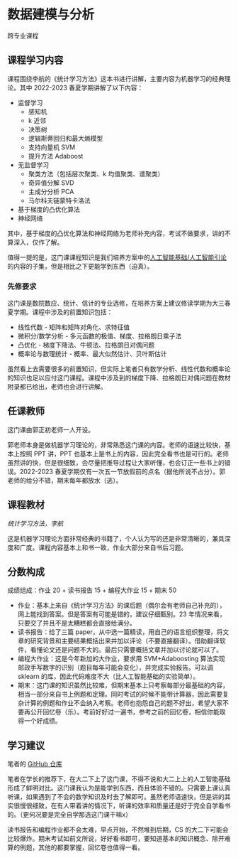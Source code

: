 # 数据建模与分析
<div class="badges">
<span class="badge cross-badge">跨专业课程</span>
</div>

## 课程学习内容

课程围绕李航的《统计学习方法》这本书进行讲解，主要内容为机器学习的经典理论。其中 2022-2023 春夏学期讲解了以下内容：

* 监督学习
    * 感知机
    * k 近邻
    * 决策树
    * 逻辑斯蒂回归和最大熵模型
    * 支持向量机 SVM
    * 提升方法 Adaboost
* 无监督学习
    * 聚类方法（包括层次聚类、k 均值聚类、谱聚类）
    * 奇异值分解 SVD
    * 主成分分析 PCA
    * 马尔科夫链蒙特卡洛法
* 基于梯度的凸优化算法
* 神经网络

其中，基于梯度的凸优化算法和神经网络为老师补充内容，考试不做要求，讲的不算深入，仅作了解。

值得一提的是，这门课课程知识是我们培养方案中的[人工智能基础/人工智能引论](../../major_basic/ai_basic/index.md)的内容的子集，但是相比之下更能学到东西（迫真）。

### 先修要求

这门课是数院数应、统计、信计的专业选修，在培养方案上建议修读学期为大三春夏学期。课程中涉及的前置知识包括：

* 线性代数 - 矩阵和矩阵对角化、求特征值
* 微积分/数学分析 - 多元函数的极值、梯度、拉格朗日乘子法
* 凸优化 - 梯度下降法、牛顿法、拉格朗日对偶问题
* 概率论与数理统计 - 概率、最大似然估计、贝叶斯估计

虽然看上去需要很多的前置知识，但实际上笔者只有数学分析、线性代数和概率论的知识也足以应付这门课程。课程中涉及到的梯度下降、拉格朗日对偶问题在教材附录都已给出，老师也会进行讲解。

## 任课教师

这门课由郭正初老师一人开设。

郭老师本身是做机器学习理论的，非常熟悉这门课的内容。老师的语速比较快，基本上按照 PPT 讲，PPT 也基本上是书上的内容，因此完全看书也是可行的。老师虽然讲的快，但是很细致，会尽量把推导过程让大家听懂，也会订正一些书上的错误。2022-2023 春夏学期仅有一次五一节放假前的点名（据他所说不占分）。郭老师的给分不错，期末每年都放水（逃）。

## 课程教材

*统计学习方法，李航*

这是机器学习理论方面非常经典的书籍了，个人认为写的还是非常清晰的，兼具深度和广度。课程内容基本上和书一致，作业大部分来自书后习题。

## 分数构成

成绩组成：作业 20 + 读书报告 15 + 编程大作业 15 + 期末 50

* 作业：基本上来自《统计学习方法》的课后题（偶尔会有老师自己补充的），网上能找到答案。但是答案有可能是错的，建议仔细甄别。23 年情况来看，只要交了并且不是太糟糕都会直接给满分。
* 读书报告：给了三篇 paper，从中选一篇精读，用自己的语言组织整理，将文章的研究背景和主要结果概括出来并加以评论（不要直接翻译）。借助翻译软件，看懂论文还是问题不大的。最后只需要概括文章并加以讨论就可以了。
* 编程大作业：这是今年新加的大作业，要求用 SVM+Adaboosting 算法实现邮政手写数字的识别（题目每年可能会变化），并完成实验报告。可以调 sklearn 的库，因此代码难度不大（比人工智能基础的实验简单）。
* 期末：这门课的知识虽然比较难，但期末基本上只考察每部分最基础的内容，相当一部分来自书上例题和定理。同时考试的时候不能带计算器，因此需要复杂计算的例题和作业不会纳入考察。老师也抱怨自己的题不好出，希望大家不要再公开回忆卷（乐）。考前好好过一遍书，参考之前的回忆卷，相信你能取得一个好成绩。

## 学习建议

笔者的 [GitHub 仓库](https://github.com/HobbitQia/ZJU-Courses-Resources/tree/master/%E6%95%B0%E6%8D%AE%E5%BB%BA%E6%A8%A1%E4%B8%8E%E5%88%86%E6%9E%90)

笔者在学长的推荐下，在大二下上了这门课，不得不说和大二上上的人工智能基础形成了鲜明对比。这门课我认为是能学到东西，而且体验不错的。只需要上课认真听课，如果遇到了不会的数学知识及时去了解即可。虽然老师语速快，但是讲的其实很慢很细致，在有人带着讲的情况下，听课的效率和质量还是好于完全自学看书的。（更何况要是完全自学那选这门课干嘛x）

读书报告和编程作业都不会太难，早点开始，不然堆到后期，CS 的大二下可能会比较爆炸。期末考试如前文所说，好好看书即可，要知道基本的知识概念、除开难算的例题，其他的都要掌握，回忆卷也值得一看。
